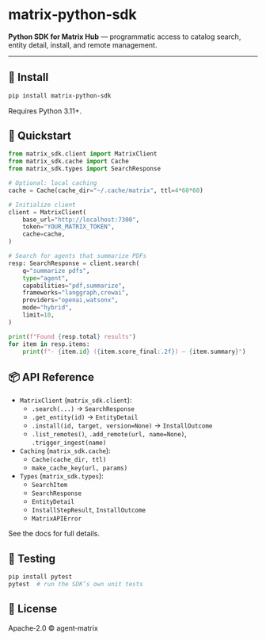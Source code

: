 # matrix‑python‑sdk

**Python SDK for Matrix Hub** — programmatic access to catalog search, entity detail, install, and remote management.

---

## 🚀 Install

```bash
pip install matrix-python-sdk
```
Requires Python 3.11+.

## 🔧 Quickstart
```python
from matrix_sdk.client import MatrixClient
from matrix_sdk.cache import Cache
from matrix_sdk.types import SearchResponse

# Optional: local caching
cache = Cache(cache_dir="~/.cache/matrix", ttl=4*60*60)

# Initialize client
client = MatrixClient(
    base_url="http://localhost:7300",
    token="YOUR_MATRIX_TOKEN",
    cache=cache,
)

# Search for agents that summarize PDFs
resp: SearchResponse = client.search(
    q="summarize pdfs",
    type="agent",
    capabilities="pdf,summarize",
    frameworks="langgraph,crewai",
    providers="openai,watsonx",
    mode="hybrid",
    limit=10,
)

print(f"Found {resp.total} results")
for item in resp.items:
    print(f"- {item.id} ({item.score_final:.2f}) — {item.summary}")
```

## 📦 API Reference
* `MatrixClient` (`matrix_sdk.client`):
    * `.search(...)` → `SearchResponse`
    * `.get_entity(id)` → `EntityDetail`
    * `.install(id, target, version=None)` → `InstallOutcome`
    * `.list_remotes()`, `.add_remote(url, name=None)`, `.trigger_ingest(name)`
* `Caching` (`matrix_sdk.cache`):
    * `Cache(cache_dir, ttl)`
    * `make_cache_key(url, params)`
* `Types` (`matrix_sdk.types`):
    * `SearchItem`
    * `SearchResponse`
    * `EntityDetail`
    * `InstallStepResult`, `InstallOutcome`
    * `MatrixAPIError`

See the docs for full details.

## 🧪 Testing
```bash
pip install pytest
pytest  # run the SDK’s own unit tests
```

## 📄 License
Apache‑2.0 © agent‑matrix
